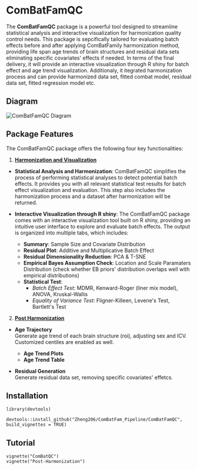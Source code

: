 # ComBatFamQC

The **ComBatFamQC** package is a powerful tool designed to streamline statistical analysis and interactive visualization for harmonization quality control needs. This package is sepcifically tailored for evaluating batch effects before and after applying ComBatFamily harmonization method, providing life span age trends of brain structures and residual data sets eliminating specific covariates' effects if needed. In terms of the final delivery, it will provide an interactive visualization through R shiny for batch effect and age trend visualization. Additionaly, it itegrated harmonization process and can provide harmonized data set, fitted combat model, residual data set, fitted regression model etc.

## Diagram
![ComBatFamQC Diagram](~/Desktop/PennSIVE/Project/Harmonization_Packages/figure/diagram.png)

## Package Features

The ComBatFamQC package offers the following four key functionalities:

1. <u>**Harmonization and Visualization**</u>

-   **Statistical Analysis and Harmonization**: ComBatFamQC simplifies the process of performing statistical analyses to detect potential batch effects. It provides you with all relevant statistical test results for batch effect visualization and evaluation. This step also includes the harmonization process and a dataset after harmonization will be returned. 

-   **Interactive Visualization through R shiny**: The ComBatFamQC package comes with an interactive visualization tool built on R shiny, providing an intuitive user interface to explore and evaluate batch effects. The output is organized into multiple tabs, which includes:

    -   **Summary**: Sample Size and Covariate Distribution
    -   **Residual Plot**: Additive and Multiplicative Batch Effect
    -   **Residual Dimensionality Reduction**: PCA & T-SNE
    -   **Empirical Bayes Assumption Check**: Location and Scale Paramaters Distribution (check whether EB priors' distribution overlaps well with empirical distributions)
    -   **Statistical Test**:
        -   *Batch Effect Test*: MDMR, Kenward-Roger (liner mix model), ANOVA, Kruskal-Wallis
        -   *Equality of Variance Test*: Fligner-Killeen, Levene's Test, Bartlett's Test
2. <u>**Post Harmonization**</u>

-   **Age Trajectory** \
    Generate age trend of each brain structure (roi), adjusting sex and ICV. Customized centiles are enabled as well.
    -  **Age Trend Plots**
    -  **Age Trend Table** 

-   **Residual Generation** \
    Generate residual data set, removing specific covariates' effetcs.


## Installation

```{r}
library(devtools)

devtools::install_github("Zheng206/ComBatFam_Pipeline/ComBatFamQC", build_vignettes = TRUE)

```

## Tutorial

```{r}
vignette("ComBatQC")
vignette("Post-Harmonization")
```